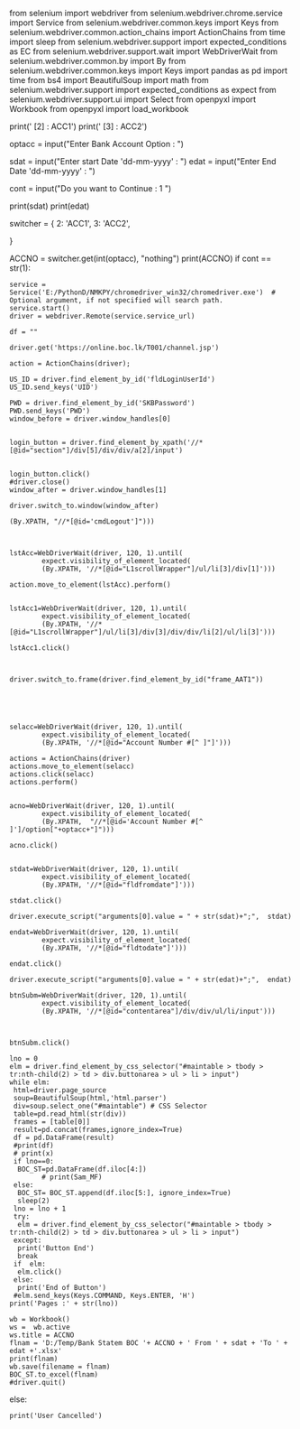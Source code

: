 from selenium import webdriver
from selenium.webdriver.chrome.service import Service
from selenium.webdriver.common.keys import Keys
from selenium.webdriver.common.action_chains import ActionChains
from time import sleep
from selenium.webdriver.support import expected_conditions as EC
from selenium.webdriver.support.wait import WebDriverWait
from selenium.webdriver.common.by import By
from selenium.webdriver.common.keys import Keys
import pandas as pd
import time
from bs4 import BeautifulSoup
import math
from selenium.webdriver.support import expected_conditions as expect
from selenium.webdriver.support.ui import Select
from openpyxl import Workbook
from openpyxl import load_workbook

print(' [2]  : ACC1')
print(' [3] : ACC2')

optacc = input("Enter Bank Account Option : ")

sdat = input("Enter start Date 'dd-mm-yyyy' : ")
edat = input("Enter End Date 'dd-mm-yyyy' : ")

cont = input("Do you want to Continue : 1 ")

print(sdat)
print(edat)

switcher = {
    2: 'ACC1',
    3: 'ACC2',
 
}


ACCNO = switcher.get(int(optacc), "nothing")
print(ACCNO)
if cont == str(1):
   
    service = Service('E:/PythonD/NMKPY/chromedriver_win32/chromedriver.exe')  # Optional argument, if not specified will search path.
    service.start()
    driver = webdriver.Remote(service.service_url)
    
    df = ""
 
    driver.get('https://online.boc.lk/T001/channel.jsp')
    
    action = ActionChains(driver);

    US_ID = driver.find_element_by_id('fldLoginUserId')
    US_ID.send_keys('UID')
    
    PWD = driver.find_element_by_id('SKBPassword')
    PWD.send_keys('PWD')
    window_before = driver.window_handles[0]
    
 
    login_button = driver.find_element_by_xpath('//*[@id="section"]/div[5]/div/div/a[2]/input')
    

    login_button.click()
    #driver.close()
    window_after = driver.window_handles[1]
    
    driver.switch_to.window(window_after)
    
    (By.XPATH, "//*[@id='cmdLogout']")))
    
   
    
    lstAcc=WebDriverWait(driver, 120, 1).until(
            expect.visibility_of_element_located(
            (By.XPATH, '//*[@id="L1scrollWrapper"]/ul/li[3]/div[1]')))

    action.move_to_element(lstAcc).perform()

    
    lstAcc1=WebDriverWait(driver, 120, 1).until(
            expect.visibility_of_element_located(
            (By.XPATH, '//*[@id="L1scrollWrapper"]/ul/li[3]/div[3]/div/div/li[2]/ul/li[3]')))
    
    lstAcc1.click()
     
 
    
    driver.switch_to.frame(driver.find_element_by_id("frame_AAT1"))
    
  
    
    
    
    selacc=WebDriverWait(driver, 120, 1).until(
            expect.visibility_of_element_located(
            (By.XPATH, '//*[@id="Account Number #[^ ]"]')))
 
    actions = ActionChains(driver)
    actions.move_to_element(selacc)
    actions.click(selacc)
    actions.perform()
 
    
    acno=WebDriverWait(driver, 120, 1).until(
            expect.visibility_of_element_located(
            (By.XPATH,  "//*[@id='Account Number #[^ ]']/option["+optacc+"]")))

    acno.click()
   
    
    stdat=WebDriverWait(driver, 120, 1).until(
            expect.visibility_of_element_located(
            (By.XPATH, '//*[@id="fldfromdate"]')))
 
    stdat.click()
  
    driver.execute_script("arguments[0].value = " + str(sdat)+";",  stdat)
    
    endat=WebDriverWait(driver, 120, 1).until(
            expect.visibility_of_element_located(
            (By.XPATH, '//*[@id="fldtodate"]')))
 
    endat.click()
 
    driver.execute_script("arguments[0].value = " + str(edat)+";",  endat)
    
    btnSubm=WebDriverWait(driver, 120, 1).until(
            expect.visibility_of_element_located(
            (By.XPATH, '//*[@id="contentarea"]/div/div/ul/li/input')))
    
    
  
    btnSubm.click()
    
    lno = 0
    elm = driver.find_element_by_css_selector("#maintable > tbody > tr:nth-child(2) > td > div.buttonarea > ul > li > input")
    while elm:	 
     html=driver.page_source
     soup=BeautifulSoup(html,'html.parser')
     div=soup.select_one("#maintable") # CSS Selector
     table=pd.read_html(str(div))
     frames = [table[0]]
     result=pd.concat(frames,ignore_index=True)
     df = pd.DataFrame(result)
     #print(df)
     # print(x)
     if lno==0:
      BOC_ST=pd.DataFrame(df.iloc[4:])
    		# print(Sam_MF)
     else:
      BOC_ST= BOC_ST.append(df.iloc[5:], ignore_index=True)
      sleep(2)
     lno = lno + 1
     try:
      elm = driver.find_element_by_css_selector("#maintable > tbody > tr:nth-child(2) > td > div.buttonarea > ul > li > input")
     except:
      print('Button End')
      break   
     if  elm:
      elm.click()
     else:
      print('End of Button')
     #elm.send_keys(Keys.COMMAND, Keys.ENTER, 'H')
    print('Pages :' + str(lno))
    
    wb = Workbook()
    ws =  wb.active
    ws.title = ACCNO
    flnam = 'D:/Temp/Bank Statem BOC '+ ACCNO + ' From ' + sdat + 'To ' + edat +'.xlsx'
    print(flnam)
    wb.save(filename = flnam)
    BOC_ST.to_excel(flnam)
    #driver.quit()
else:
    
    print('User Cancelled')
